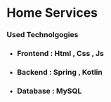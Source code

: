 # Home Services

### Used Technolgogies

- ### Frontend : Html , Css , Js
- ### Backend : Spring , Kotlin
- ### Database : MySQL
